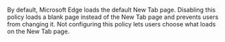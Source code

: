 By default, Microsoft Edge loads the default New Tab page. Disabling this policy loads a blank page instead of the New Tab page and prevents users from changing it. Not configuring this policy lets users choose what loads on the New Tab page.